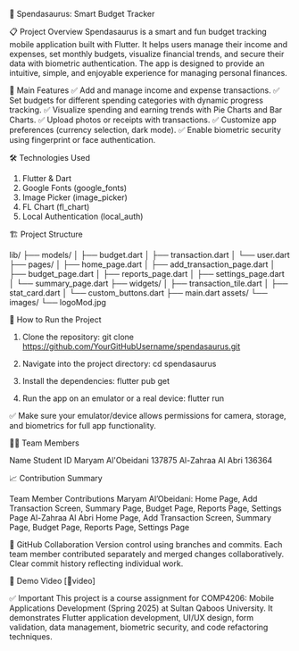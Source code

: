 🦖 Spendasaurus: Smart Budget Tracker

📋 Project Overview
Spendasaurus is a smart and fun budget tracking mobile application built with Flutter. It helps users manage their income and expenses, set monthly budgets, visualize financial trends, and secure their data with biometric authentication. The app is designed to provide an intuitive, simple, and enjoyable experience for managing personal finances.

🎯 Main Features
✅ Add and manage income and expense transactions.
✅ Set budgets for different spending categories with dynamic progress tracking.
✅ Visualize spending and earning trends with Pie Charts and Bar Charts.
✅ Upload photos or receipts with transactions.
✅ Customize app preferences (currency selection, dark mode).
✅ Enable biometric security using fingerprint or face authentication.

🛠️ Technologies Used
  1. Flutter & Dart
  2. Google Fonts (google_fonts)
  3. Image Picker (image_picker)
  4. FL Chart (fl_chart)
  5. Local Authentication (local_auth)

🏗️ Project Structure

lib/
├── models/
│    ├── budget.dart
│    ├── transaction.dart
│    └── user.dart
├── pages/
│    ├── home_page.dart
│    ├── add_transaction_page.dart
│    ├── budget_page.dart
│    ├── reports_page.dart
│    ├── settings_page.dart
│    └── summary_page.dart
├── widgets/
│    ├── transaction_tile.dart
│    ├── stat_card.dart
│    └── custom_buttons.dart
├── main.dart
assets/
└── images/
    └── logoMod.jpg

    
🚀 How to Run the Project
1. Clone the repository:
git clone https://github.com/YourGitHubUsername/spendasaurus.git

2. Navigate into the project directory:
cd spendasaurus

3. Install the dependencies:
flutter pub get

4. Run the app on an emulator or a real device:
flutter run

✅ Make sure your emulator/device allows permissions for camera, storage, and biometrics for full app functionality.

👩‍💻 Team Members

Name	                Student ID
Maryam Al'Obeidani	   137875
Al-Zahraa Al Abri	     136364

📈 Contribution Summary

Team Member	Contributions
Maryam Al’Obeidani:	Home Page, Add Transaction Screen, Summary Page, Budget Page, Reports Page, Settings Page
Al-Zahraa Al Abri	Home Page, Add Transaction Screen, Summary Page, Budget Page, Reports Page, Settings Page

📂 GitHub Collaboration
Version control using branches and commits.
Each team member contributed separately and merged changes collaboratively.
Clear commit history reflecting individual work.

🎥 Demo Video
[🔗video]

✅ Important
This project is a course assignment for COMP4206: Mobile Applications Development (Spring 2025) at Sultan Qaboos University.
It demonstrates Flutter application development, UI/UX design, form validation, data management, biometric security, and code refactoring techniques.
